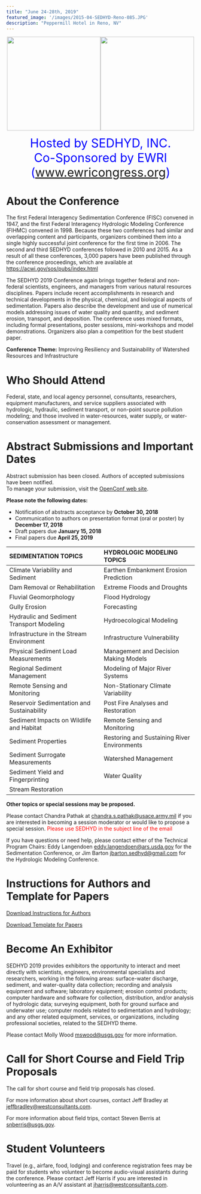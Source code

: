 ```yaml
---
title: "June 24-28th, 2019"
featured_image: '/images/2015-04-SEDHYD-Reno-085.JPG'
description: "Peppermill Hotel in Reno, NV"
---
```

<p align="center"><img src="/2019/files/logo-SEDHYD.jpg" width="250" height="250" /><img src="/2019/files/ASCE-EWRI-Logo-collaborate.png" width="250" height="250" /></p>

<p align="center">
<font size="6" color="blue" >Hosted by SEDHYD, INC.</font><br>
<font size="6" color="blue" align="center">Co-Sponsored by EWRI (<a href="https://web.archive.org/web/20180831042413/https://www.ewricongress.org/">www.ewricongress.org</a>)</font></p>

# About the Conference
The first Federal Interagency Sedimentation Conference (FISC) convened in 1947, and the first Federal Interagency Hydrologic Modeling Conference (FIHMC) convened in 1998.  Because these two conferences had similar and overlapping content and participants, organizers combined them into a single highly successful joint conference for the first time in 2006.  The second and third SEDHYD conferences followed in 2010 and 2015.  As a result of all these conferences, 3,000 papers have been published through the conference proceedings, which are available at https://acwi.gov/sos/pubs/index.html 

The SEDHYD 2019 Conference again brings together federal and non-federal scientists, engineers, and managers from various natural resources disciplines. Papers include recent accomplishments in research and technical developments in the physical, chemical, and biological aspects of sedimentation. Papers also describe the development and use of numerical models addressing issues of water quality and quantity, and sediment erosion, transport, and deposition.  The conference uses mixed formats, including formal presentations, poster sessions, mini-workshops and model demonstrations.  Organizers also plan a competition for the best student paper.

**Conference Theme:**
Improving Resiliency and Sustainability of Watershed Resources and Infrastructure

# Who Should Attend
Federal, state, and local agency personnel, consultants, researchers, equipment manufacturers, and service suppliers associated with hydrologic, hydraulic, sediment transport, or non-point source pollution modeling; and those involved in water-resources, water supply, or water-conservation assessment or management.

# Abstract Submissions and Important Dates

Abstract submission has been closed. Authors of accepted submissions have been notified.<br>To manage your submission, visit the [OpenConf web site](https://www.sedhyd.org/2019/openconf/).

**Please note the following dates:**

- Notification of abstracts acceptance by **October 30, 2018**
- Communication to authors on presentation format (oral or poster) by **December 17, 2018**
- Draft papers due **January 15, 2018**
- Final papers due **April 25, 2019**

| **SEDIMENTATION TOPICS** | **HYDROLOGIC MODELING TOPICS** |
|:------------|:-------------|
Climate Variability and Sediment | Earthen Embankment Erosion Prediction
Dam Removal or Rehabilitation | Extreme Floods and Droughts
Fluvial Geomorphology | Flood Hydrology
Gully Erosion | Forecasting
Hydraulic and Sediment Transport Modeling | Hydroecological Modeling
Infrastructure in the Stream Environment | Infrastructure Vulnerability
Physical Sediment Load Measurements | Management and Decision Making Models
Regional Sediment Management | Modeling of Major River Systems
Remote Sensing and Monitoring | Non-Stationary Climate Variability
Reservoir Sedimentation and Sustainability | Post Fire Analyses and Restoration
Sediment Impacts on Wildlife and Habitat | Remote Sensing and Monitoring
Sediment Properties | Restoring and Sustaining River Environments
Sediment Surrogate Measurements | Watershed Management
Sediment Yield and Fingerprinting | Water Quality
Stream Restoration | 

**Other topics or special sessions may be proposed.**

Please contact Chandra Pathak at [chandra.s.pathak@usace.army.mil](mailto:chandra.s.pathak@usace.army.mil) if you are interested in becoming a session moderator or would like to propose a special session. <font color="red">Please use SEDHYD in the subject line of the email</font>


If you have questions or need help, please contact either of the Technical Program Chairs: Eddy Langendoen [eddy.langendoen@ars.usda.gov](mailto:eddy.langendoen@ars.usda.gov) for the Sedimentation Conference, or Jim Barton [jbarton.sedhyd@gmail.com](mailto:jbarton.sedhyd@gmail.com) for the Hydrologic Modeling Conference.

# Instructions for Authors and Template for Papers

[Download Instructions for Authors](/2019/files/SEDHYD-2019-Instructions-for-authors.pdf)

[Download Template for Papers](/2019/files/SEDHYD-2019-Template-for-Papers.docx)


# Become An Exhibitor
SEDHYD 2019 provides exhibitors the opportunity to interact and meet directly with scientists, engineers, environmental specialists and researchers, working in the following areas:  surface-water discharge, sediment, and water-quality data collection; recording and analysis equipment and software; laboratory equipment; erosion control products; computer hardware and software for collection, distribution, and/or analysis of hydrologic data; surveying equipment, both for ground surface and underwater use; computer models related to sedimentation and hydrology; and any other related equipment, services, or organizations, including professional societies, related to the SEDHYD theme.

Please contact Molly Wood [mswood@usgs.gov](mailto:mswood@usgs.gov) for more information. 

# Call for Short Course and Field Trip Proposals

The call for short course and field trip proposals has closed.

For more information about short courses, contact Jeff Bradley at [jeffbradley@westconsultants.com](mailto:jeffbradley@westconsultants.com).

For more information about field trips, contact Steven Berris at [snberris@usgs.gov](mailto:snberris@usgs.gov).

# Student Volunteers

Travel (e.g., airfare, food, lodging) and conference registration fees may be paid for students who volunteer to become audio-visual assistants during the conference. Please contact Jeff Harris if you are interested in volunteering as an A/V assistant at [jharris@westconsultants.com](mailto:jharris@westconsultants.com).
